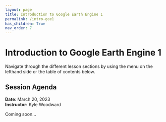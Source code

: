 ```yaml
---
layout: page
title: Introduction to Google Earth Engine 1
permalink: /intro-gee1
has_children: True
nav_order: 7
---
```


# Introduction to Google Earth Engine 1

Navigate through the different lesson sections by using the menu on the lefthand side or the table of contents below.

## Session Agenda

**Date**: March 20, 2023  
**Instructor:** Kyle Woodward

Coming soon...